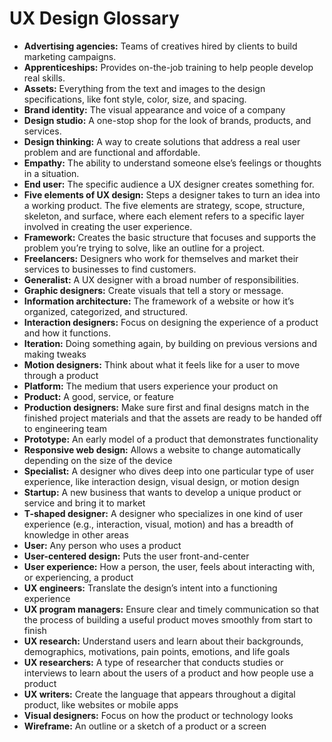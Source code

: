 # UX Design Glossary 

- **Advertising agencies:** Teams of creatives hired by clients to build marketing campaigns.  
- **Apprenticeships:** Provides on-the-job training to help people develop real skills.  
- **Assets:** Everything from the text and images to the design specifications, like font style, color, size, and spacing.  
- **Brand identity:** The visual appearance and voice of a company   
- **Design studio:** A one-stop shop for the look of brands, products, and services.  
- **Design thinking:** A way to create solutions that address a real user problem and are functional and affordable.  
- **Empathy:** The ability to understand someone else’s feelings or thoughts in a situation.   
- **End user:** The specific audience a UX designer creates something for.   
- **Five elements of UX design:** Steps a designer takes to turn an idea into a working product. The five elements are strategy, scope, structure, skeleton, and surface, where each element refers to a specific layer involved in creating the user experience.   
- **Framework:** Creates the basic structure that focuses and supports the problem you’re trying to solve, like an outline for a project.   
- **Freelancers:** Designers who work for themselves and market their services to businesses to find customers.     
- **Generalist:** A UX designer with a broad number of responsibilities.        
- **Graphic designers:** Create visuals that tell a story or message.    
- **Information architecture:** The framework of a website or how it’s organized, categorized, and structured.        
- **Interaction designers:** Focus on designing the experience of a product and how it functions.  
- **Iteration:** Doing something again, by building on previous versions and making tweaks  
- **Motion designers:** Think about what it feels like for a user to move through a product
- **Platform:** The medium that users experience your product on
- **Product:** A good, service, or feature
- **Production designers:** Make sure first and final designs match in the finished project materials and that the assets are ready to be handed off to engineering team
- **Prototype:** An early model of a product that demonstrates functionality
- **Responsive web design:** Allows a website to change automatically depending on the size of the device
- **Specialist:** A designer who dives deep into one particular type of user experience, like interaction design, visual design, or motion design
- **Startup:** A new business that wants to develop a unique product or service and bring it to market
- **T-shaped designer:** A designer who specializes in one kind of user experience (e.g., interaction, visual, motion) and has a breadth of knowledge in other areas
- **User:** Any person who uses a product 
- **User-centered design:** Puts the user front-and-center
- **User experience:** How a person, the user, feels about interacting with, or experiencing, a product
- **UX engineers:** Translate the design’s intent into a functioning experience
- **UX program managers:** Ensure clear and timely communication so that the process of building a useful product moves smoothly from start to finish
- **UX research:** Understand users and learn about their backgrounds, demographics, motivations, pain points, emotions, and life goals
- **UX researchers:** A type of researcher that conducts studies or interviews to learn about the users of a product and how people use a product
- **UX writers:** Create the language that appears throughout a digital product, like websites or mobile apps
- **Visual designers:** Focus on how the product or technology looks
- **Wireframe:** An outline or a sketch of a product or a screen
